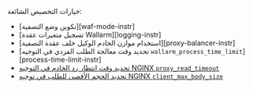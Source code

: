 خيارات التخصيص الشائعة:

* [تكوين وضع التصفية][waf-mode-instr]
* [تسجيل متغيرات عقدة Wallarm][logging-instr]
* [استخدام موازن الخادم الوكيل خلف عقدة التصفية][proxy-balancer-instr]
* [تحديد وقت معالجة الطلب الفردي في التوجيه `wallarm_process_time_limit`][process-time-limit-instr]
* [تحديد وقت انتظار رد الخادم في التوجيه NGINX `proxy_read_timeout`](https://nginx.org/en/docs/http/ngx_http_proxy_module.html#proxy_read_timeout)
* [تحديد الحجم الأقصى للطلب في توجيه NGINX `client_max_body_size`](https://nginx.org/en/docs/http/ngx_http_core_module.html#client_max_body_size)